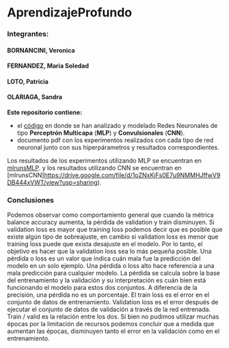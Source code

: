# AprendizajeProfundo

### Integrantes:

#### BORNANCINI, Veronica
#### FERNANDEZ, Maria Soledad
#### LOTO, Patricia
#### OLARIAGA, Sandra

**Este repositorio contiene:**

* el [código](https://github.com/msoledadfernandez/AprendizajeProfundo/tree/main/experiment) en donde se han analizado y modelado Redes Neuronales de tipo **Perceptrón Multicapa** (**MLP**) y **Convulsionales** (**CNN**). 
* documento pdf con los experimentos realizados con cada tipo de red neuronal junto con sus hiperpárametros y resultados correspondientes.

Los resultados de los experimentos utilizando MLP se encuentran en [mlrunsMLP](https://drive.google.com/file/d/1GvoboqgHm3AisAWkTOzO7_1qK_eugr3A/view?usp=sharing).
y los resultados utilizando CNN se encuentran en [mlrunsCNN]https://drive.google.com/file/d/1oZNxKjFs0E7u9NMMHJffwV9DB444xVWT/view?usp=sharing).

### **Conclusiones**
Podemos observar como comportamiento general que cuando la métrica balance accuracy aumenta, la pérdida de validation y train disminuyen. Si validation loss es mayor que training loss podemos decir que es posible que existe algún tipo de sobreajuste, en cambio si validation loss es menor que training loss puede que exista desajuste en el modelo. Por lo tanto, el objetivo es hacer que la validation loss sea lo más pequeña posible.
Una pérdida o loss es un valor que indica cuán mala fue la predicción del modelo en un solo ejemplo. Una pérdida o loss alto hace referencia a una mala predicción para cualquier modelo. La pérdida se calcula sobre la base del entrenamiento y la validación y su interpretación es cuán bien está funcionando el modelo para estos dos conjuntos. A diferencia de la precisión, una pérdida no es un porcentaje.
El train loss es el error en el conjunto de datos de entrenamiento. Validation loss es el error después de ejecutar el conjunto de datos de validación a través de la red entrenada. Train / valid es la relación entre los dos. Si bien no pudimos utilizar muchas épocas por la limitación de recursos podemos concluir que a medida que aumentan las épocas, disminuyen tanto el error en la validación como en el entrenamiento.

